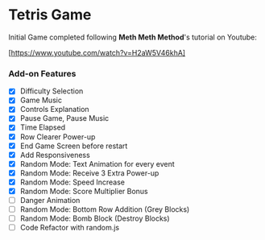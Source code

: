 # Tetris Game

Initial Game completed following **Meth Meth Method**'s tutorial on Youtube:

[https://www.youtube.com/watch?v=H2aW5V46khA]

### Add-on Features

- [x] Difficulty Selection
- [x] Game Music
- [x] Controls Explanation
- [x] Pause Game, Pause Music
- [x] Time Elapsed
- [x] Row Clearer Power-up
- [x] End Game Screen before restart
- [x] Add Responsiveness
- [x] Random Mode: Text Animation for every event
- [x] Random Mode: Receive 3 Extra Power-up
- [x] Random Mode: Speed Increase
- [x] Random Mode: Score Multiplier Bonus
- [ ] Danger Animation
- [ ] Random Mode: Bottom Row Addition (Grey Blocks)
- [ ] Random Mode: Bomb Block (Destroy Blocks)
- [ ] Code Refactor with random.js
